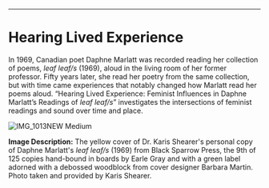 ---
# Hearing Lived Experience #

In 1969, Canadian poet Daphne Marlatt was recorded reading her collection of poems, _leaf leaf/s_ (1969), aloud in the living room of her former professor. Fifty years later, she read her poetry from the same collection, but with time came experiences that notably changed how Marlatt read her poems aloud. “Hearing Lived Experience: Feminist Influences in Daphne Marlatt’s Readings of _leaf leaf/s_” investigates the intersections of feminist readings and sound over time and place.

![IMG_1013NEW Medium](https://user-images.githubusercontent.com/107158915/221289143-a1b20ca3-4ba9-4662-aa9c-668519d3a906.jpeg)

**Image Description:** The yellow cover of Dr. Karis Shearer's personal copy of Daphne Marlatt's _leaf leaf/s_ (1969) from Black Sparrow Press, the 9th of 125 copies hand-bound in boards by Earle Gray and with a green label adorned with a debossed woodblock from cover designer Barbara Martin. Photo taken and provided by Karis Shearer.
